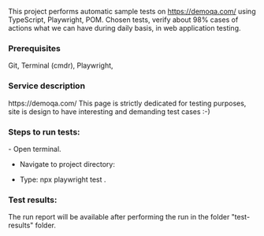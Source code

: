 This project performs automatic sample tests on <a>https://demoqa.com/</a> using TypeScript, Playwright, POM. 
Chosen tests, verify about 98% cases of actions what we can have during daily basis, in web application testing.


<h3>Prerequisites</h3>
Git,
Terminal (cmdr),
Playwright,

<h3>Service description</h3>
https://demoqa.com/ This page is strictly dedicated for testing purposes, site is design to have interesting and demanding test cases :-)

<h3>Steps to run tests:</h3>
- Open terminal.

- Navigate to project directory:

- Type: npx playwright test .

<h3>Test results:</h3>
The run report will be available after performing the run in the folder "test-results" folder.
